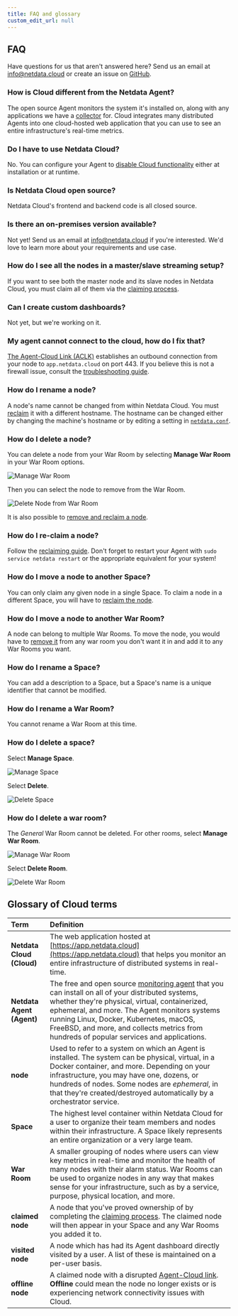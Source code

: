 ```yaml
---
title: FAQ and glossary
custom_edit_url: null
---
```


## FAQ

Have questions for us that aren't answered here? Send us an email at [info@netdata.cloud](mailto:info@netdata.cloud) or
create an issue on [GitHub](https://github.com/netdata/netdata/issues/new/choose).

### How is Cloud different from the Netdata Agent?

The open source Agent monitors the system it's installed on, along with any applications we have a
[collector](/docs/agent/collectors) for. Cloud integrates many distributed Agents into one cloud-hosted web application
that you can use to see an entire infrastructure's real-time metrics.

### Do I have to use Netdata Cloud?

No. You can configure your Agent to [disable Cloud functionality](/docs/agent/aclk#disable-the-aclk) either at
installation or at runtime.

### Is Netdata Cloud open source?

Netdata Cloud's frontend and backend code is all closed source.

### Is there an on-premises version available?

Not yet! Send us an email at [info@netdata.cloud](mailto:info@netdata.cloud) if you're interested. We'd love to learn
more about your requirements and use case.

### How do I see all the nodes in a master/slave streaming setup?

If you want to see both the master node and its slave nodes in Netdata Cloud, you must claim all of them via the
[claiming process](/docs/cloud/get-started#claim-a-node).

### Can I create custom dashboards?

Not yet, but we're working on it.

### My agent cannot connect to the cloud, how do I fix that?

[The Agent-Cloud Link (ACLK)](/docs/agent/aclk) establishes an outbound connection from your node to `app.netdata.cloud`
on port 443. If you believe this is not a firewall issue, consult the [troubleshooting
guide](/docs/agent/claim/#troubleshooting).

### How do I rename a node?

A node's name cannot be changed from within Netdata Cloud. You must [reclaim](#how-do-i-re-claim-a-node?) it with a
different hostname. The hostname can be changed either by changing the machine's hostname or by editing a setting in
[`netdata.conf`](/docs/agent/step-by-step/step-04/#edit-your-netdataconf-file).

### How do I delete a node?

You can delete a node from your War Room by selecting **Manage War Room** in your War Room options.

![Manage War Room](/img/docs/cloud/manage-war-room.png)

Then you can select the node to remove from the War Room.

![Delete Node from War Room](/img/docs/cloud/remove-node-from-war-room.png)

It is also possible to [remove and reclaim a node](/docs/agent/claim/#remove-and-reclaim-a-node).

### How do I re-claim a node?

Follow the [reclaiming guide](/docs/agent/claim/#remove-and-reclaim-a-node). Don't forget to restart your Agent with
`sudo service netdata restart` or the appropriate equivalent for your system!

### How do I move a node to another Space?

You can only claim any given node in a single Space. To claim a node in a different Space, you will have to [reclaim the
node](#how-do-i-re-claim-a-node).

### How do I move a node to another War Room?

A node can belong to multiple War Rooms. To move the node, you would have to [remove it](#how-do-i-delete-a-node) from
any war room you don't want it in and add it to any War Rooms you want.

### How do I rename a Space?

You can add a description to a Space, but a Space's name is a unique identifier that cannot be modified.

### How do I rename a War Room?

You cannot rename a War Room at this time.

### How do I delete a space?

Select **Manage Space**.

![Manage Space](/img/docs/cloud/manage-space.png)

Select **Delete**.

![Delete Space](/img/docs/cloud/delete-space.png)

### How do I delete a war room?

The _General_ War Room cannot be deleted. For other rooms, select **Manage War Room**.

![Manage War Room](/img/docs/cloud/manage-extra-war-room.png)

Select **Delete Room**.

![Delete War Room](/img/docs/cloud/delete-war-room.png)

## Glossary of Cloud terms

| Term                      | Definition                                                                                                                                                                                                                                                                                                                                                 |
|:------------------------- |:---------------------------------------------------------------------------------------------------------------------------------------------------------------------------------------------------------------------------------------------------------------------------------------------------------------------------------------------------------- |
| **Netdata Cloud (Cloud)** | The web application hosted at [https://app.netdata.cloud](https://app.netdata.cloud) that helps you monitor an entire infrastructure of distributed systems in real-time.                                                                                                                                                                                  |
| **Netdata Agent (Agent)** | The free and open source [monitoring agent](/docs/agent/) that you can install on all of your distributed systems, whether they're physical, virtual, containerized, ephemeral, and more. The Agent monitors systems running Linux, Docker, Kubernetes, macOS, FreeBSD, and more, and collects metrics from hundreds of popular services and applications. |
| **node**                  | Used to refer to a system on which an Agent is installed. The system can be physical, virtual, in a Docker container, and more. Depending on your infrastructure, you may have one, dozens, or hundreds of nodes. Some nodes are _ephemeral_, in that they're created/destroyed automatically by a orchestrator service.                                   |
| **Space**                 | The highest level container within Netdata Cloud for a user to organize their team members and nodes within their infrastructure. A Space likely represents an entire organization or a very large team.                                                                                                                                                   |
| **War Room**              | A smaller grouping of nodes where users can view key metrics in real-time and monitor the health of many nodes with their alarm status. War Rooms can be used to organize nodes in any way that makes sense for your infrastructure, such as by a service, purpose, physical location, and more.                                                           |
| **claimed node**          | A node that you've proved ownership of by completing the [claiming process](/docs/cloud/get-started#claim-a-node). The claimed node will then appear in your Space and any War Rooms you added it to.                                                                                                                                                      |
| **visited node**          | A node which has had its Agent dashboard directly visited by a user. A list of these is maintained on a per-user basis.                                                                                                                                                                                                                                    |
| **offline node**          | A claimed node with a disrupted [Agent-Cloud link](/docs/agent/aclk/). **Offline** could mean the node no longer exists or is experiencing network connectivity issues with Cloud.                                                                                                                                                                         |
